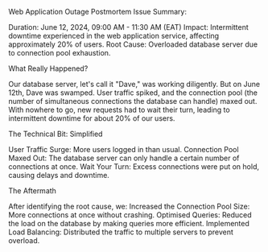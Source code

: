 Web Application Outage Postmortem
Issue Summary:

Duration: June 12, 2024, 09:00 AM - 11:30 AM (EAT)
Impact: Intermittent downtime experienced in the web application service, affecting approximately 20% of users.
Root Cause: Overloaded database server due to connection pool exhaustion.

What Really Happened?

Our database server, let's call it "Dave," was working diligently. But on June 12th, Dave was swamped. User traffic spiked, and the connection pool (the number of simultaneous connections the database can handle) maxed out. With nowhere to go, new requests had to wait their turn, leading to intermittent downtime for about 20% of our users.

The Technical Bit: Simplified

User Traffic Surge: More users logged in than usual.
Connection Pool Maxed Out: The database server can only handle a certain number of connections at once.
Wait Your Turn: Excess connections were put on hold, causing delays and downtime.

The Aftermath

After identifying the root cause, we:
Increased the Connection Pool Size: More connections at once without crashing.
Optimised Queries: Reduced the load on the database by making queries more efficient.
Implemented Load Balancing: Distributed the traffic to multiple servers to prevent overload.
